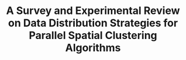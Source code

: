 ---
layout: layouts/publication-list.njk
title: "A Survey and Experimental Review on Data Distribution Strategies for Parallel Spatial Clustering Algorithms"
authors: "Jagat Sesh Challa, Navneet Goyal, Anshul Sharma, Nikhil Sreekumar, S Balasubramaniam, Poonam Goyal"
venue: "Journal of Computer Science and Technology"
year: 2024
description: "A comprehensive survey and experimental analysis of data distribution strategies for parallel spatial clustering algorithms."
tags: publication
--- 